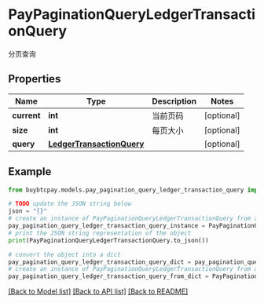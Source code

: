 # PayPaginationQueryLedgerTransactionQuery

分页查询

## Properties

Name | Type | Description | Notes
------------ | ------------- | ------------- | -------------
**current** | **int** | 当前页码 | [optional] 
**size** | **int** | 每页大小 | [optional] 
**query** | [**LedgerTransactionQuery**](LedgerTransactionQuery.md) |  | [optional] 

## Example

```python
from buybtcpay.models.pay_pagination_query_ledger_transaction_query import PayPaginationQueryLedgerTransactionQuery

# TODO update the JSON string below
json = "{}"
# create an instance of PayPaginationQueryLedgerTransactionQuery from a JSON string
pay_pagination_query_ledger_transaction_query_instance = PayPaginationQueryLedgerTransactionQuery.from_json(json)
# print the JSON string representation of the object
print(PayPaginationQueryLedgerTransactionQuery.to_json())

# convert the object into a dict
pay_pagination_query_ledger_transaction_query_dict = pay_pagination_query_ledger_transaction_query_instance.to_dict()
# create an instance of PayPaginationQueryLedgerTransactionQuery from a dict
pay_pagination_query_ledger_transaction_query_from_dict = PayPaginationQueryLedgerTransactionQuery.from_dict(pay_pagination_query_ledger_transaction_query_dict)
```
[[Back to Model list]](../README.md#documentation-for-models) [[Back to API list]](../README.md#documentation-for-api-endpoints) [[Back to README]](../README.md)


